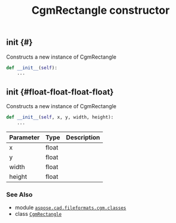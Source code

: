 ﻿---
title: CgmRectangle constructor
second_title: Aspose.CAD for Python via .NET API References
description: 
type: docs
weight: 10
url: /python-net/aspose.cad.fileformats.cgm.classes/cgmrectangle/__init__/
is_root: false
---

## __init__ {#}

Constructs a new instance of CgmRectangle



```python
def __init__(self):
    ...
```




## __init__ {#float-float-float-float}

Constructs a new instance of CgmRectangle



```python
def __init__(self, x, y, width, height):
    ...
```


| Parameter | Type | Description |
| :- | :- | :- |
| x | float |  |
| y | float |  |
| width | float |  |
| height | float |  |



### See Also
* module [`aspose.cad.fileformats.cgm.classes`](../../)
* class [`CgmRectangle`](/cad/python-net/aspose.cad.fileformats.cgm.classes/cgmrectangle)
